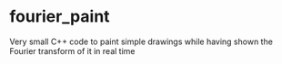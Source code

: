 # fourier_paint
Very small C++ code to paint simple drawings while having shown the Fourier transform of it in real time
